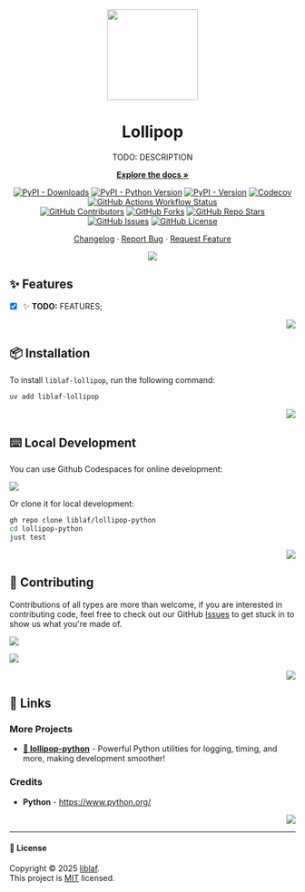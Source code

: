 <!-- -*- mode: markdown -*- -->

<div align="center"><a name="readme-top"></a>

<img height="160" src="https://api.iconify.design/logos/python.svg" />

# Lollipop

TODO: DESCRIPTION

[**Explore the docs »**](https://liblaf.github.io/lollipop-python/)

[![PyPI - Downloads](https://img.shields.io/pypi/dm/liblaf-lollipop?logo=PyPI&label=Downloads)](https://pypi.org/project/liblaf-lollipop)
[![PyPI - Python Version](https://img.shields.io/pypi/pyversions/liblaf-lollipop?logo=Python&label=Python)](https://pypi.org/project/liblaf-lollipop)
[![PyPI - Version](https://img.shields.io/pypi/v/liblaf-lollipop?logo=PyPI&label=PyPI)](https://pypi.org/project/liblaf-lollipop)
[![Codecov](https://img.shields.io/codecov/c/github/liblaf/lollipop-python?logo=Codecov&label=Coverage)](https://codecov.io/gh/liblaf/lollipop-python)
[![GitHub Actions Workflow Status](https://img.shields.io/github/actions/workflow/status/liblaf/lollipop-python/test.yaml?logo=GitHub%20Actions&label=Test)](https://github.com/liblaf/lollipop-python/actions/workflows/test.yaml)
<br />
[![GitHub Contributors](https://img.shields.io/github/contributors/liblaf/lollipop-python?logo=GitHub&label=Contributors)](https://github.com/liblaf/lollipop-python/graphs/contributors)
[![GitHub Forks](https://img.shields.io/github/forks/liblaf/lollipop-python)](https://github.com/liblaf/lollipop-python/forks)
[![GitHub Repo Stars](https://img.shields.io/github/stars/liblaf/lollipop-python)](https://github.com/liblaf/lollipop-python/stargazers)
[![GitHub Issues](https://img.shields.io/github/issues/liblaf/lollipop-python?logo=GitHub&label=Issues)](https://github.com/liblaf/lollipop-python/issues)
[![GitHub License](https://img.shields.io/github/license/liblaf/lollipop-python?label=License)](https://github.com/liblaf/lollipop-python/blob/main/LICENSE)

[Changelog](https://github.com/liblaf/lollipop-python/blob/main/CHANGELOG.md) · [Report Bug](https://github.com/liblaf/lollipop-python/issues) · [Request Feature](https://github.com/liblaf/lollipop-python/issues)

![](https://raw.githubusercontent.com/andreasbm/readme/master/assets/lines/rainbow.png)

</div>

## ✨ Features

- [x] ✨ **TODO:** FEATURES;

<div align="right">

[![](https://img.shields.io/badge/-BACK_TO_TOP-black?style=flat-square)](#readme-top)

</div>

## 📦 Installation

To install `liblaf-lollipop`, run the following command:

```bash
uv add liblaf-lollipop
```

<div align="right">

[![](https://img.shields.io/badge/-BACK_TO_TOP-black?style=flat-square)](#readme-top)

</div>

## ⌨️ Local Development

You can use Github Codespaces for online development:

[![](https://github.com/codespaces/badge.svg)](https://codespaces.new/liblaf/lollipop-python)

Or clone it for local development:

```bash
gh repo clone liblaf/lollipop-python
cd lollipop-python
just test
```

<div align="right">

[![](https://img.shields.io/badge/-BACK_TO_TOP-black?style=flat-square)](#readme-top)

</div>

## 🤝 Contributing

Contributions of all types are more than welcome, if you are interested in contributing code, feel free to check out our GitHub [Issues](https://github.com/liblaf/lollipop-python/issues) to get stuck in to show us what you're made of.

[![](https://img.shields.io/badge/%F0%9F%A4%AF%20PR%20WELCOME-%E2%86%92-ffcb47?labelColor=black&style=for-the-badge)](https://github.com/liblaf/lollipop-python/pulls)

[![](https://contrib.rocks/image?repo=liblaf%2Flollipop-python)](https://github.com/liblaf/lollipop-python/graphs/contributors)

<div align="right">

[![](https://img.shields.io/badge/-BACK_TO_TOP-black?style=flat-square)](#readme-top)

</div>

## 🔗 Links

### More Projects

- **[🍇 lollipop-python](https://github.com/liblaf/lollipop-python)** - Powerful Python utilities for logging, timing, and more, making development smoother!

### Credits

- **Python** - <https://www.python.org/>

<div align="right">

[![](https://img.shields.io/badge/-BACK_TO_TOP-black?style=flat-square)](#readme-top)

</div>

---

#### 📝 License

Copyright © 2025 [liblaf](https://github.com/liblaf). <br />
This project is [MIT](https://github.com/liblaf/lollipop-python/blob/main/LICENSE) licensed.
